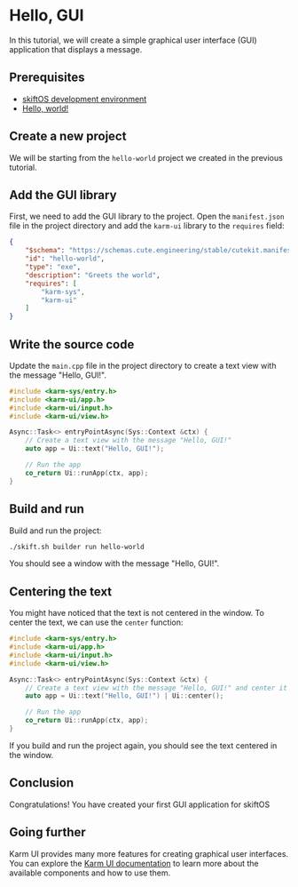 # Hello, GUI

In this tutorial, we will create a simple graphical user interface (GUI) application that displays a message.

## Prerequisites

- [skiftOS development environment](../building.md)
- [Hello, world!](hello-world.md)

## Create a new project

We will be starting from the `hello-world` project we created in the previous tutorial.

## Add the GUI library

First, we need to add the GUI library to the project. Open the `manifest.json` file in the project directory and add the `karm-ui` library to the `requires` field:

```json
{
    "$schema": "https://schemas.cute.engineering/stable/cutekit.manifest.component.v1",
    "id": "hello-world",
    "type": "exe",
    "description": "Greets the world",
    "requires": [
        "karm-sys",
        "karm-ui"
    ]
}
```

## Write the source code

Update the `main.cpp` file in the project directory to create a text view with the message "Hello, GUI!".

```cpp
#include <karm-sys/entry.h>
#include <karm-ui/app.h>
#include <karm-ui/input.h>
#include <karm-ui/view.h>

Async::Task<> entryPointAsync(Sys::Context &ctx) {
    // Create a text view with the message "Hello, GUI!"
    auto app = Ui::text("Hello, GUI!");

    // Run the app
    co_return Ui::runApp(ctx, app);
}
```

## Build and run

Build and run the project:

```sh
./skift.sh builder run hello-world
```

You should see a window with the message "Hello, GUI!".

## Centering the text

You might have noticed that the text is not centered in the window. To center the text, we can use the `center` function:

```cpp
#include <karm-sys/entry.h>
#include <karm-ui/app.h>
#include <karm-ui/input.h>
#include <karm-ui/view.h>

Async::Task<> entryPointAsync(Sys::Context &ctx) {
    // Create a text view with the message "Hello, GUI!" and center it
    auto app = Ui::text("Hello, GUI!") | Ui::center();

    // Run the app
    co_return Ui::runApp(ctx, app);
}
```

If you build and run the project again, you should see the text centered in the window.

## Conclusion

Congratulations! You have created your first GUI application for skiftOS

## Going further

Karm UI provides many more features for creating graphical user interfaces. You can explore the [Karm UI documentation](/libraries/karm-ui) to learn more about the available components and how to use them.
